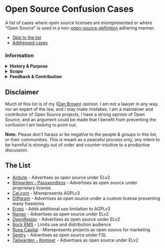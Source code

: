 # Open Source Confusion Cases

A list of cases where open source licenses are misrepresented or where "Open Source" is used in a non-[open-source-definition](https://opensource.org/osd) adhering manner.

- [Skip to the list](#the-list)
- [Addressed cases](addressed.md)

### Information

<details>
<summary><strong>History & Purpose</strong></summary>

After getting involved in Open Source I've noticed people misrepresenting their licenses or using the term "Open Source" while using a license which does not meet the commonly understood [definition](https://opensource.org/osd). Of course people are free to use words however they want, but most cases I see this occur are those that would bring benefit to the author while propagating confusion of the Open Source term and licensing, and eroding the efforts made by many other to contribute and build the reputation of Open Source.

This page lists such cases in an attempt to document scenarios where confusion may be being propagated and provide a resource to learn from in regards to where confusion may commonly lie. 

Many will see this as pedantic gate-keeping, which it may be from a certain perspective, but I see this as protecting & advocating for the wonderful ideal that is Open Source.

</details>

<details>
<summary><strong>Scope</strong></summary>

I've set some criteria for this list to focus on those actively causing potential confusion in the Open Source space. Some cases can be accidental, as Open Source and licensing can be complex topics, so I don't want to call out, or put pressure, on those that are simply in the process of learning or too small to cause issue.
Therefore, the criteria is as follows (and may change over time):

- Must be a person/group inferring incorrect information about their Open Source license, or using the term "Open Source" in a non [OSD](https://opensource.org/osd) manner.
- Must have a reasonable following, popularity or visibility (Have published news articles or have over 1k GitHub stars etc...).
- Must have been (politely) advised of their potential confusion, and subsequently chosen to continue with their confusion or they have avoided any response after a reasonable amount of time.

</details>

<details>
<summary><strong>Feedback & Contribution</strong></summary>

Feel free to raise an issue if you think any information within this repo/list is incorrect in any way. If you know of an instance of Open Source confusion, that should be added to this list, please open an issue for discussion and confirmation of meeting the scope. Please don't open a PR without any prior confirmation.

</details>


## Disclaimer

Much of this list is of my ([Dan Brown](https://github.com/ssddanbrown/)) opinion. I am not a lawyer in any way, nor an expert of the law, and I may make mistakes. I am a maintainer and contributor of Open Source projects, I have a strong opinion of Open Source, and an argument could be made that I benefit from preventing the confusion I am looking to point out.

**Note:** Please don't harass or be negative to the people & groups in this list, or their communities. This is meant as a peaceful process only, any intent to be harmful is strongly out of order and counter-intuitive to a productive discussion.

## The List

- [Airbyte](./cases/airbyte.md) - Advertises as open source under ELv2
- [Bitwarden - Passwordless](./cases/bitwarden-passwordless.md) - Advertises as open source under proprietary license.
- [Cal.com](./cases/cal-com.md) - Misrepresents AGPLv3
- [Diffgram](./cases/diffgram.md) - Advertises as open source under a custom license preventing many freedoms
- [Erxes](./cases/erxes.md) - Adds additional use limitation to AGPLv3
- [Nango](./cases/nango.md) - Advertises as open source under ELv2
- [OpenReplay](./cases/openreplay.md) - Advertises as open source under ELv2
- [Rock RMS](./cases/rock-rms.md) - Limits use and distribution audience 
- [Runa Capital](./cases/runa-capital.md) - Misrepresents projects as open source for marketing
- [Sentry](./cases/sentry.md) - Advertises as open source under FSL
- [Tailwarden - Komiser](./cases/tailwarden-komiser.md) - Advertises as open source under ELv2